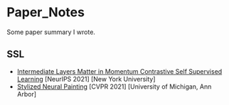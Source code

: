 # Paper_Notes
Some paper summary I wrote.

## SSL
- [Intermediate Layers Matter in Momentum Contrastive Self Supervised Learning](https://lapis-hedge-1fd.notion.site/Intermediate-Layers-Matter-in-Momentum-Contrastive-Self-Supervised-Learning-bc8c6f8c188640a5bee5ef759d4d1576) [NeurIPS 2021] [New York University]
- [Stylized Neural Painting](https://hackmd.io/@joycenerd/HyOEbpxWc) [CVPR 2021] [University of Michigan, Ann Arbor] 
